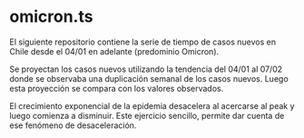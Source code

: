 # omicron.ts

El siguiente repositorio contiene la serie de tiempo de casos nuevos en Chile desde el 04/01 en adelante (predominio Omicron).

Se proyectan los casos nuevos utilizando la tendencia del 04/01 al 07/02 donde se observaba una duplicación semanal de los casos nuevos. Luego esta proyección se compara con los valores observados.

El crecimiento exponencial de la epidemia desacelera al acercarse al peak y luego comienza a disminuir. Este ejercicio sencillo, permite dar cuenta de ese fenómeno de desaceleración.
